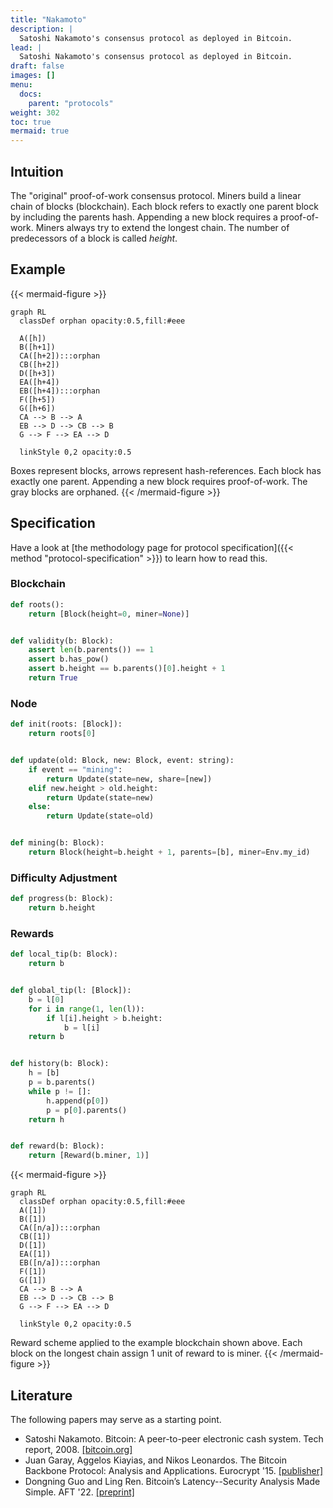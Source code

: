 ```yaml
---
title: "Nakamoto"
description: |
  Satoshi Nakamoto's consensus protocol as deployed in Bitcoin.
lead: |
  Satoshi Nakamoto's consensus protocol as deployed in Bitcoin.
draft: false
images: []
menu:
  docs:
    parent: "protocols"
weight: 302
toc: true
mermaid: true
---
```


## Intuition

The "original" proof-of-work consensus protocol. Miners build a linear
chain of blocks (blockchain). Each block refers to exactly one parent
block by including the parents hash. Appending a new block requires a
proof-of-work. Miners always try to extend the longest chain. The number
of predecessors of a block is called *height*.


## Example

{{< mermaid-figure >}}
```mermaid
graph RL
  classDef orphan opacity:0.5,fill:#eee

  A([h])
  B([h+1])
  CA([h+2]):::orphan
  CB([h+2])
  D([h+3])
  EA([h+4])
  EB([h+4]):::orphan
  F([h+5])
  G([h+6])
  CA --> B --> A
  EB --> D --> CB --> B
  G --> F --> EA --> D

  linkStyle 0,2 opacity:0.5
```
Boxes represent blocks, arrows represent hash-references. Each block has
exactly one parent. Appending a new block requires proof-of-work. The
gray blocks are orphaned.
{{< /mermaid-figure >}}

## Specification

Have a look at [the methodology page for protocol specification]({{< method
"protocol-specification" >}}) to learn how to read this.

### Blockchain

```python
def roots():
    return [Block(height=0, miner=None)]


def validity(b: Block):
    assert len(b.parents()) == 1
    assert b.has_pow()
    assert b.height == b.parents()[0].height + 1
    return True
```

### Node

```python
def init(roots: [Block]):
    return roots[0]


def update(old: Block, new: Block, event: string):
    if event == "mining":
        return Update(state=new, share=[new])
    elif new.height > old.height:
        return Update(state=new)
    else:
        return Update(state=old)


def mining(b: Block):
    return Block(height=b.height + 1, parents=[b], miner=Env.my_id)
```

### Difficulty Adjustment

```python
def progress(b: Block):
    return b.height
```

### Rewards

```python
def local_tip(b: Block):
    return b


def global_tip(l: [Block]):
    b = l[0]
    for i in range(1, len(l)):
        if l[i].height > b.height:
            b = l[i]
    return b


def history(b: Block):
    h = [b]
    p = b.parents()
    while p != []:
        h.append(p[0])
        p = p[0].parents()
    return h


def reward(b: Block):
    return [Reward(b.miner, 1)]
```

{{< mermaid-figure >}}
```mermaid
graph RL
  classDef orphan opacity:0.5,fill:#eee
  A([1])
  B([1])
  CA([n/a]):::orphan
  CB([1])
  D([1])
  EA([1])
  EB([n/a]):::orphan
  F([1])
  G([1])
  CA --> B --> A
  EB --> D --> CB --> B
  G --> F --> EA --> D

  linkStyle 0,2 opacity:0.5
```
Reward scheme applied to the example blockchain shown above. Each block
on the longest chain assign 1 unit of reward to is miner.
{{< /mermaid-figure >}}

<!--

## Attacks

### Selfish Mining

Description.

### SSZ attack space

Description.

## CPR API

How to simulate, attack, learn.

-->

## Literature

The following papers may serve as a starting point.

- Satoshi Nakamoto. Bitcoin: A peer-to-peer electronic cash system. Tech
report, 2008. [[bitcoin.org]](https://bitcoin.org/bitcoin.pdf)
- Juan Garay, Aggelos Kiayias, and Nikos Leonardos. The Bitcoin Backbone Protocol:
Analysis and Applications. Eurocrypt '15.
[[publisher]](https://link.springer.com/chapter/10.1007/978-3-662-46803-6_10)
- Dongning Guo and Ling Ren. Bitcoin’s Latency--Security Analysis Made
Simple. AFT '22. [[preprint]](https://arxiv.org/abs/2203.06357)
